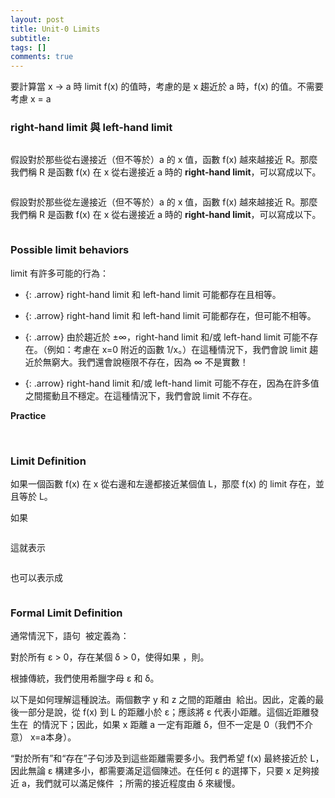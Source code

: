 ```yaml
---
layout: post
title: Unit-0 Limits
subtitle: 
tags: []
comments: true
---
```


要計算當 x -> a 時 limit f(x) 的值時，考慮的是 x 趨近於 a 時，f(x) 的值。不需要考慮 x = a 

### right-hand limit 與 left-hand limit

<img src="{{ 'assets/img/limit/limit-1.png' | relative_url }}" alt="" />

假設對於那些從右邊接近（但不等於）a 的 x 值，函數 f(x) 越來越接近 R。那麼我們稱 R 是函數 f(x) 在 x 從右邊接近 a 時的 **right-hand limit**，可以寫成以下。

<img src="{{ 'assets/img/limit/limit-2.png' | relative_url }}" alt="" />

假設對於那些從左邊接近（但不等於）a 的 x 值，函數 f(x) 越來越接近 R。那麼我們稱 R 是函數 f(x) 在 x 從右邊接近 a 時的 **right-hand limit**，可以寫成以下。

<img src="{{ 'assets/img/limit/limit-3.png' | relative_url }}" alt="" />

### Possible limit behaviors

limit 有許多可能的行為：<br class="new">

- {: .arrow} right-hand limit 和 left-hand limit 可能都存在且相等。

- {: .arrow} right-hand limit 和 left-hand limit 可能都存在，但可能不相等。

- {: .arrow} 由於趨近於 ±∞，right-hand limit 和/或 left-hand limit 可能不存在。（例如：考慮在 x=0 附近的函數 1/x。）在這種情況下，我們會說 limit 趨近於無窮大。我們還會說極限不存在，因為 ∞ 不是實數！

- {: .arrow} right-hand limit 和/或 left-hand limit 可能不存在，因為在許多值之間擺動且不穩定。在這種情況下，我們會說 limit 不存在。

**Practice**

<img src="{{ 'assets/img/limit/limit-4.png' | relative_url }}" alt="" />
<img src="{{ 'assets/img/limit/limit-5.png' | relative_url }}" alt="" />
<img src="{{ 'assets/img/limit/limit-6.png' | relative_url }}" alt="" />

### Limit Definition  

如果一個函數 f(x) 在 x 從右邊和左邊都接近某個值 L，那麼 f(x) 的 limit 存在，並且等於 L。

如果

<img src="{{ 'assets/img/limit/limit-7.png' | relative_url }}" alt="" />

這就表示

<img src="{{ 'assets/img/limit/limit-7-1.png' | relative_url }}" alt="" />

也可以表示成

<img src="{{ 'assets/img/limit/limit-7-2.png' | relative_url }}" alt="" />

### Formal Limit Definition  

通常情況下，語句 <img src="{{ 'assets/img/limit/limit-8-0.png' | relative_url }}" alt="" /> 被定義為：

對於所有 ε > 0，存在某個 δ > 0，使得如果 <img src="{{ 'assets/img/limit/limit-8-1.png' | relative_url }}" alt="" />，則<img src="{{ 'assets/img/limit/limit-8-2.png' | relative_url }}" alt="" />。

根據傳統，我們使用希臘字母 ε 和 δ。

以下是如何理解這種說法。兩個數字 y 和 z 之間的距離由 <img src="{{ 'assets/img/limit/limit-8-3.png' | relative_url }}" alt="" /> 給出。因此，定義的最後一部分是說，從 f(x) 到 L 的距離小於 ε；應該將 ε 代表小距離。這個近距離發生在 <img src="{{ 'assets/img/limit/limit-8-1.png' | relative_url }}" alt="" /> 的情況下；因此，如果 x 距離 a 一定有距離 δ，但不一定是 0（我們不介意） x=a本身）。<br class="new">

“對於所有”和“存在”子句涉及到這些距離需要多小。我們希望 f(x) 最終接近於 L，因此無論 ε 構建多小，都需要滿足這個陳述。在任何 ε 的選擇下，只要 x 足夠接近 a，我們就可以滿足條件 <img src="{{ 'assets/img/limit/limit-8-2.png' | relative_url }}" alt="" />；所需的接近程度由 δ 來緩慢。

<img src="{{ 'assets/img/limit/limit-8.png' | relative_url }}" alt="" />
<img src="{{ 'assets/img/limit/limit-9.png' | relative_url }}" alt="" />
<img src="{{ 'assets/img/limit/limit-10.png' | relative_url }}" alt="" />
<img src="{{ 'assets/img/limit/limit-11.png' | relative_url }}" alt="" />
<img src="{{ 'assets/img/limit/limit-12.png' | relative_url }}" alt="" />
<img src="{{ 'assets/img/limit/limit-13.png' | relative_url }}" alt="" />
<img src="{{ 'assets/img/limit/limit-14.png' | relative_url }}" alt="" />
<img src="{{ 'assets/img/limit/limit-15.png' | relative_url }}" alt="" />
<img src="{{ 'assets/img/limit/limit-16.png' | relative_url }}" alt="" />
<img src="{{ 'assets/img/limit/limit-17.png' | relative_url }}" alt="" />
<img src="{{ 'assets/img/limit/limit-19.png' | relative_url }}" alt="" />
<img src="{{ 'assets/img/limit/limit-20.png' | relative_url }}" alt="" />
<img src="{{ 'assets/img/limit/limit-21.png' | relative_url }}" alt="" />
<img src="{{ 'assets/img/limit/limit-22.png' | relative_url }}" alt="" />
<img src="{{ 'assets/img/limit/limit-23.png' | relative_url }}" alt="" />
<img src="{{ 'assets/img/limit/limit-24.png' | relative_url }}" alt="" />
<img src="{{ 'assets/img/limit/limit-25.png' | relative_url }}" alt="" />

<br/>
<br/>
<br/>
